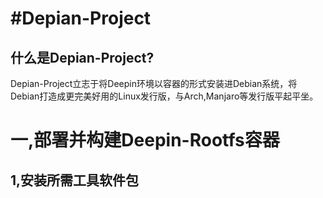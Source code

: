 #Depian-Project
=
什么是Depian-Project?<br>
-
Depian-Project立志于将Deepin环境以容器的形式安装进Debian系统，将Debian打造成更完美好用的Linux发行版，与Arch,Manjaro等发行版平起平坐。<br>
# 一,部署并构建Deepin-Rootfs容器

## 1,安装所需工具软件包

